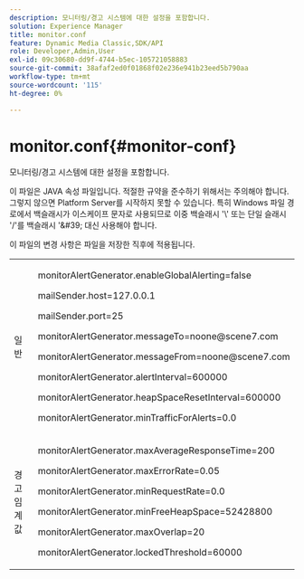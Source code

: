 ```yaml
---
description: 모니터링/경고 시스템에 대한 설정을 포함합니다.
solution: Experience Manager
title: monitor.conf
feature: Dynamic Media Classic,SDK/API
role: Developer,Admin,User
exl-id: 09c30680-dd9f-4744-b5ec-105721058883
source-git-commit: 38afaf2ed0f01868f02e236e941b23eed5b790aa
workflow-type: tm+mt
source-wordcount: '115'
ht-degree: 0%

---
```


# monitor.conf{#monitor-conf}

모니터링/경고 시스템에 대한 설정을 포함합니다.

이 파일은 JAVA 속성 파일입니다. 적절한 규약을 준수하기 위해서는 주의해야 합니다. 그렇지 않으면 Platform Server를 시작하지 못할 수 있습니다. 특히 Windows 파일 경로에서 백슬래시가 이스케이프 문자로 사용되므로 이중 백슬래시 &#39;\\&#39; 또는 단일 슬래시 &#39;/&#39;를 백슬래시 &#39;\&#39; 대신 사용해야 합니다.

이 파일의 변경 사항은 파일을 저장한 직후에 적용됩니다.

<table id="simpletable_91557E1162FF4FEC8BE1722D6656CFEE"> 
 <tr class="strow"> 
  <td class="stentry"> <p>일반 </p> </td> 
  <td class="stentry"> <p> <span class="codeph"> monitorAlertGenerator.enableGlobalAlerting=false  </span> </p> <p> <span class="codeph"> mailSender.host=127.0.0.1  </span> </p> <p> <span class="codeph"> mailSender.port=25  </span> </p> <p> <span class="codeph"> monitorAlertGenerator.messageTo=noone@scene7.com  </span> </p> <p> <span class="codeph"> monitorAlertGenerator.messageFrom=noone@scene7.com  </span> </p> <p> <span class="codeph"> monitorAlertGenerator.alertInterval=600000  </span> </p> <p> <span class="codeph"> monitorAlertGenerator.heapSpaceResetInterval=600000  </span> </p> <p> <span class="codeph"> monitorAlertGenerator.minTrafficForAlerts=0.0  </span> </p> </td> 
 </tr> 
 <tr class="strow"> 
  <td class="stentry"> <p>경고 임계값 </p> </td> 
  <td class="stentry"> <p> monitorAlertGenerator.maxAverageResponseTime=200 </p> <p> monitorAlertGenerator.maxErrorRate=0.05 </p> <p> monitorAlertGenerator.minRequestRate=0.0 </p> <p> monitorAlertGenerator.minFreeHeapSpace=52428800 </p> <p> monitorAlertGenerator.maxOverlap=20 </p> <p> monitorAlertGenerator.lockedThreshold=60000 </p> </td> 
 </tr> 
</table>
